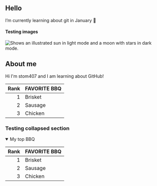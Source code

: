 ## Hello
I’m currently learning about git in January 🥶

#### Testing images
<picture>
  <source media="(prefers-color-scheme: dark)" srcset="https://user-images.githubusercontent.com/25423296/163456776-7f95b81a-f1ed-45f7-b7ab-8fa810d529fa.png">
  <source media="(prefers-color-scheme: light)" srcset="https://user-images.githubusercontent.com/25423296/163456779-a8556205-d0a5-45e2-ac17-42d089e3c3f8.png">
  <img alt="Shows an illustrated sun in light mode and a moon with stars in dark mode." src="https://user-images.githubusercontent.com/25423296/163456779-a8556205-d0a5-45e2-ac17-42d089e3c3f8.png">
</picture>


## About me
Hi I'm stom407 and I am learning about GitHub!

| Rank | FAVORITE BBQ |
|-----:|---------------|
|     1| Brisket|
|     2| Sausage|
|     3| Chicken|


### Testing collapsed section

<details open>
<summary>My top BBQ</summary>

| Rank | FAVORITE BBQ |
|-----:|---------------|
|     1| Brisket|
|     2| Sausage|
|     3| Chicken|

</details>


<!--
**stom407/stom407** is a ✨ _special_ ✨ repository because its `README.md` (this file) appears on your GitHub profile.

Here are some ideas to get you started:

- 🔭 I’m currently working on ...
- 🌱 I’m currently learning about ...
- 👯 I’m looking to collaborate on ...
- 🤔 I’m looking for help with ...
- 💬 Ask me about ...
- 📫 How to reach me: ...
- 😄 Pronouns: ...
- ⚡ Fun fact: ...
-->

